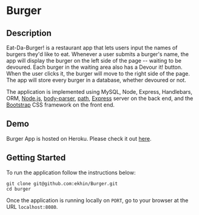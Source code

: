 # Burger

## Description

Eat-Da-Burger! is a restaurant app that lets users input the names of burgers they'd like to eat. Whenever a user submits a burger's name, the app will display the burger on the left side of the page -- waiting to be devoured. Each burger in the waiting area also has a Devour it! button. When the user clicks it, the burger will move to the right side of the page. The app will store every burger in a database, whether devoured or not.

The application is implemented using MySQL, Node, Express, Handlebars, ORM, [Node.js](https://nodejs.org/en/), [body-parser](https://www.npmjs.com/package/body-parser), [path](https://www.npmjs.com/package/path), [Express](https://expressjs.com/) server on the back end, and the [Bootstrap](https://getbootstrap.com/) CSS framework on the front end.

## Demo
	
Burger App is hosted on Heroku. Please check it out [here]().

## Getting Started

To run the application follow the instructions below:

	git clone git@github.com:ekhin/Burger.git
	cd burger
	
Once the application is running locally on `PORT`, go to your browser at the URL `localhost:8080`.